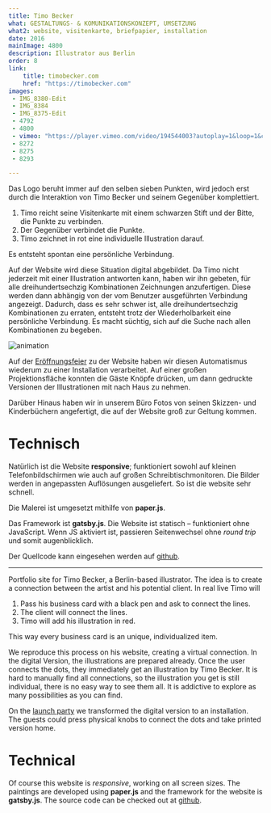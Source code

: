 ```yaml
---
title: Timo Becker
what: GESTALTUNGS- & KOMUNIKATIONSKONZEPT, UMSETZUNG
what2: website, visitenkarte, briefpapier, installation
date: 2016
mainImage: 4800
description: Illustrator aus Berlin
order: 8
link: 
    title: timobecker.com
    href: "https://timobecker.com"
images:
 - IMG_8380-Edit
 - IMG_8384
 - IMG_8375-Edit
 - 4792
 - 4800
 - vimeo: "https://player.vimeo.com/video/194544003?autoplay=1&loop=1&color=fff"
 - 8272
 - 8275
 - 8293

---
```


Das Logo beruht immer auf den selben sieben Punkten, wird jedoch erst durch die Interaktion von Timo Becker und seinem Gegenüber komplettiert. 

1. Timo reicht seine Visitenkarte mit einem schwarzen Stift und der Bitte, die Punkte zu verbinden. 
2. Der Gegenüber verbindet die Punkte.
3. Timo zeichnet in rot eine individuelle Illustration darauf. 

Es entsteht spontan eine persönliche Verbindung.

Auf der Website wird diese Situation digital abgebildet. Da Timo nicht jederzeit mit einer Illustration antworten kann, haben wir ihn gebeten, für alle dreihundertsechzig Kombinationen Zeichnungen anzufertigen. Diese werden dann abhängig von der vom Benutzer ausgeführten Verbindung angezeigt. Dadurch, dass es sehr schwer ist, alle dreihundertsechzig Kombinationen zu erraten, entsteht trotz der Wiederholbarkeit eine persönliche Verbindung. Es macht süchtig, sich auf die Suche nach allen Kombinationen zu begeben.

![animation](/projekte/timobecker/animated.gif)

Auf der [Eröffnungsfeier](/neuigkeiten/timo-launch/) zu der Website haben wir diesen Automatismus wiederum zu einer Installation verarbeitet. Auf einer großen Projektionsfläche konnten die Gäste Knöpfe drücken, um dann gedruckte Versionen der Illustrationen mit nach Haus zu nehmen.

Darüber Hinaus haben wir in unserem Büro Fotos von seinen Skizzen- und Kinderbüchern angefertigt, die auf der Website groß zur Geltung kommen.

# Technisch

Natürlich ist die Website **responsive**; funktioniert sowohl auf kleinen Telefonbildschirmen wie auch auf großen Schreibtischmonitoren. Die Bilder werden in angepassten Auflösungen ausgeliefert. So ist die website sehr schnell.

Die Malerei ist umgesetzt mithilfe von **paper.js**.

Das Framework ist **gatsby.js**. Die Website ist statisch – funktioniert ohne JavaScript. Wenn JS aktiviert ist, passieren Seitenwechsel ohne *round trip* und somit augenblicklich.

Der Quellcode kann eingesehen werden auf [github](https://github.com/voellig-ohne/timobecker).

---

Portfolio site for Timo Becker, a Berlin-based illustrator. The idea is to create a connection between the artist and his potential client. In real live Timo will

1. Pass his business card with a black pen and ask to connect the lines. 
2. The client will connect the lines.
3. Timo will add his illustration in red. 

This way every business card is an unique, individualized item.

We reproduce this process on his website, creating a  virtual connection. In the digital Version, the illustrations are prepared already. Once the user connects the dots, they immediately get an illustration by Timo Becker. It is hard to manually find all connections, so the illustration you get is still individual, there is no easy way to see them all. It is addictive to explore as many possibilities as you can find.

On the [launch party](/neuigkeiten/timo-launch/) we transformed the digital version to an installation. The guests could press physical knobs to connect the dots and take printed version home.

# Technical

Of course this website is *responsive*, working on all screen sizes. The paintings are developed using **paper.js** and the framework for the website is **gatsby.js**. The source code can be checked out at [github](https://github.com/voellig-ohne/timobecker).